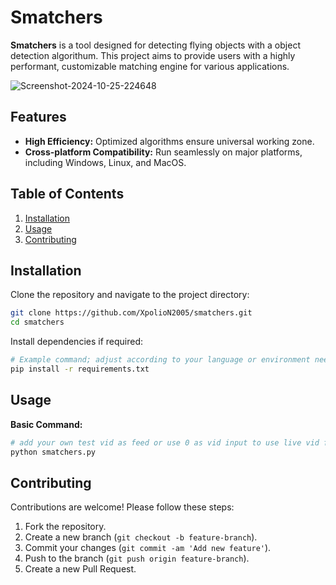 # Smatchers

**Smatchers** is a tool designed for detecting flying objects with a object detection algorithum. This project aims to provide users with a highly performant, customizable matching engine for various applications.

<img src="https://i.ibb.co/MPsBDfP/Screenshot-2024-10-25-224648.png" alt="Screenshot-2024-10-25-224648" border="0">

## Features

- **High Efficiency:** Optimized algorithms ensure universal working zone.
- **Cross-platform Compatibility:** Run seamlessly on major platforms, including Windows, Linux, and MacOS.

## Table of Contents

1. [Installation](#installation)
2. [Usage](#usage)
3. [Contributing](#contributing)

## Installation

Clone the repository and navigate to the project directory:

```bash
git clone https://github.com/XpolioN2005/smatchers.git
cd smatchers
```

Install dependencies if required:

```bash
# Example command; adjust according to your language or environment needs.
pip install -r requirements.txt
```

## Usage

**Basic Command:**

```bash
# add your own test vid as feed or use 0 as vid input to use live vid feed
python smatchers.py
```

## Contributing

Contributions are welcome! Please follow these steps:

1. Fork the repository.
2. Create a new branch (`git checkout -b feature-branch`).
3. Commit your changes (`git commit -am 'Add new feature'`).
4. Push to the branch (`git push origin feature-branch`).
5. Create a new Pull Request.
